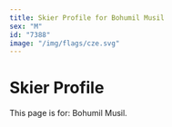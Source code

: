 ```yaml
---
title: Skier Profile for Bohumil Musil
sex: "M"
id: "7388"
image: "/img/flags/cze.svg" 
---
```


# Skier Profile

This page is for: Bohumil Musil.
    